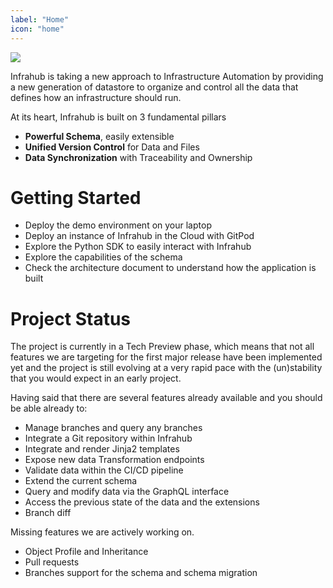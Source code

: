 ```yaml
---
label: "Home"
icon: "home"
---
```

![](./media/Infrahub-horizontal.svg)

Infrahub is taking a new approach to Infrastructure Automation by providing a new generation of datastore to organize and control all the data that defines how an infrastructure should run.

At its heart, Infrahub is built on 3 fundamental pillars
- **Powerful Schema**, easily extensible
- **Unified Version Control** for Data and Files
- **Data Synchronization** with Traceability and Ownership

# Getting Started

- Deploy the demo environment on your laptop
- Deploy an instance of Infrahub in the Cloud with GitPod
- Explore the Python SDK to easily interact with Infrahub
- Explore the capabilities of the schema
- Check the architecture document to understand how the application is built

# Project Status

The project is currently in a Tech Preview phase, which means that not all features we are targeting for the first major release have been implemented yet and the project is still evolving at a very rapid pace with the (un)stability that you would expect in an early project.

Having said that there are several features already available and you should be able already to:
- Manage branches and query any branches
- Integrate a Git repository within Infrahub
- Integrate and render Jinja2 templates
- Expose new data Transformation endpoints
- Validate data within the CI/CD pipeline
- Extend the current schema
- Query and modify data via the GraphQL interface
- Access the previous state of the data and the extensions
- Branch diff

Missing features we are actively working on.
- Object Profile and Inheritance
- Pull requests
- Branches support for the schema and schema migration


